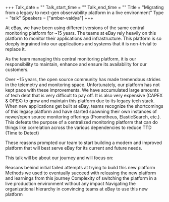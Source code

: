 +++
Talk_date = ""
Talk_start_time = ""
Talk_end_time = ""
Title = "Migrating from a legacy to next-gen observability platform in a live environment"
Type = "talk"
Speakers = ["amber-vaidya"]
+++

At eBay, we have been using different versions of the same central monitoring platform for ~15 years. The teams at eBay rely heavily on this platform to monitor their applications and infrastructure. This platform is so deeply ingrained into our applications and systems that it is non-trivial to replace it.

As the team managing this central monitoring platform, it is our responsibility to maintain, enhance and ensure its availability for our customers.

Over ~15 years, the open source community has made tremendous strides in the telemetry and monitoring space. Unfortunately, our platform has not kept pace with these improvements. We have accumulated large amounts of tech debt that is very difficult to pay off. It is also very expensive (CAPEX & OPEX) to grow and maintain this platform due to its legacy tech stack. When new applications get built at eBay, teams recognize the shortcomings of this legacy platform and have started spawning their own instances of newer/open source monitoring offerings (Prometheus, ElasticSearch, etc.). This defeats the purpose of a centralized monitoring platform that can do things like correlation across the various dependencies to reduce TTD (Time to Detect)

These reasons prompted our team to start building a modern and improved platform that will best serve eBay for its current and future needs.

This talk will be about our journey and will focus on:

Reasons behind initial failed attempts at trying to build this new platform
Methods we used to eventually succeed with releasing the new platform and learnings from this journey
Complexity of switching the platform in a live production environment without any impact
Navigating the organizational hierarchy in convincing teams at eBay to use this new platform
